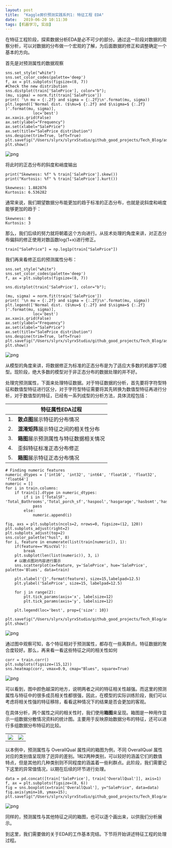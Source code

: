 ```yaml
---
layout: post
title:  "Kaggle房价预测实践系列1: 特征工程 EDA"
date:   2019-06-20 10:11:30
tags: [机器学习, 实战]
---
```


在特征工程阶段，探索数据分析EDA是必不可少的部分。通过这一阶段对数据的观察分析，可以对数据的分布做一个宏观的了解，为后面数据的修正和调整确定一个基本的方向。

首先是对预测属性的数据观察
```
sns.set_style("white")
sns.set_color_codes(palette='deep')
f, ax = plt.subplots(figsize=(8, 7))
#Check the new distribution 
sns.distplot(train['SalePrice'], color="b");
(mu, sigma) = norm.fit(train['SalePrice'])
print( '\n mu = {:.2f} and sigma = {:.2f}\n'.format(mu, sigma))
plt.legend(['Normal dist. ($\mu=$ {:.2f} and $\sigma=$ {:.2f} )'.format(mu, sigma)],
            loc='best')
ax.xaxis.grid(False)
ax.set(ylabel="Frequency")
ax.set(xlabel="SalePrice")
ax.set(title="SalePrice distribution")
sns.despine(trim=True, left=True)
plt.savefig("/Users/slyrx/slyrxStudio/github_good_projects/Tech_Blog/assets/images/sale_price_distribut.png")
plt.show()
```

![png](../../../assets/images/sale_price_distribut.png)

将此时的正态分布的斜度和峭度输出
```
print("Skewness: %f" % train['SalePrice'].skew())
print("Kurtosis: %f" % train['SalePrice'].kurt())
```
    Skewness: 1.882876
    Kurtosis: 6.536282

通常来说，我们期望数据分布能更加的趋于标准的正态分布，也就是说斜度和峭度能够更加的趋于：

    Skewness: 0
    Kurtosis: 3

那么，我们后续的努力就将朝着这个方向进行。从技术处理的角度来讲，对正态分布偏斜的修正使用对数函数log(1+x)进行修正。

```
train["SalePrice"] = np.log1p(train["SalePrice"])
```

我们再来看修正后的预测属性分布：

```
sns.set_style("white")
sns.set_color_codes(palette='deep')
f, ax = plt.subplots(figsize=(8, 7))

sns.distplot(train['SalePrice'], color="b");

(mu, sigma) = norm.fit(train['SalePrice'])
print( '\n mu = {:.2f} and sigma = {:.2f}\n'.format(mu, sigma))
plt.legend(['Normal dist. ($\mu=$ {:.2f} and $\sigma=$ {:.2f} )'.format(mu, sigma)],
            loc='best')
ax.xaxis.grid(False)
ax.set(ylabel="Frequency")
ax.set(xlabel="SalePrice")
ax.set(title="SalePrice distribution")
sns.despine(trim=True, left=True)
plt.savefig("/Users/slyrx/slyrxStudio/github_good_projects/Tech_Blog/assets/images/sale_price_distribut_fixed.png")
plt.show()
```

![png](../../../assets/images/sale_price_distribut_fixed.png)

从模型的角度来讲，将数据修正为标准的正态分布是为了适应大多数的机器学习模型。现阶段，绝大多数的模型对于非正态分布的数据处理的并不好。

处理完预测属性，下面来处理特征数据。对于特征数据的分析，首先要将字符型特征和数值型特征进行区分，对于字符型特征需要将其先转换为数值型特征再进行分析，对于数值型的特征，已经有一系列成型的分析方法，具体流程包括：

||特征属性EDA过程|
|---|---|
|1.|**散点图**展示特征的分布情况|
|2.|**混淆矩阵**展示特征之间的相关性分布|
|3.|**箱图**展示预测属性与特征数据相关情况|
|4.|歪斜特征标准正态分布修正|
|5.|**箱图**展示特征正态分布情况|

```
# Finding numeric features
numeric_dtypes = ['int16', 'int32', 'int64', 'float16', 'float32', 'float64']
numeric = []
for i in train.columns:
    if train[i].dtype in numeric_dtypes:
        if i in ['TotalSF', 'Total_Bathrooms','Total_porch_sf','haspool','hasgarage','hasbsmt','hasfireplace']:
            pass
        else:
            numeric.append(i)  

```
```
fig, axs = plt.subplots(ncols=2, nrows=0, figsize=(12, 120))
plt.subplots_adjust(right=2)
plt.subplots_adjust(top=2)
sns.color_palette("husl", 8)
for i, feature in enumerate(list(train[numeric]), 1):
    if(feature=='MiscVal'):
        break
    plt.subplot(len(list(numeric)), 3, i)
    # 以散点图对内容进行展示
    sns.scatterplot(x=feature, y='SalePrice', hue='SalePrice', palette='Blues', data=train)
        
    plt.xlabel('{}'.format(feature), size=15,labelpad=12.5)
    plt.ylabel('SalePrice', size=15, labelpad=12.5)
    
    for j in range(2):
        plt.tick_params(axis='x', labelsize=12)
        plt.tick_params(axis='y', labelsize=12)
    
    plt.legend(loc='best', prop={'size': 10})

plt.savefig("/Users/slyrx/slyrxStudio/github_good_projects/Tech_Blog/assets/images/scatter_features_distribut.png")
plt.show()
```

![png](../../../assets/images/scatter_features_distribut)

通过图中观察可知，各个特征相对于预测属性，都存在一些离群点。特征数据的聚合度较好。那么，再来看一看这些特征之间的相关性如何

```
corr = train.corr()
plt.subplots(figsize=(15,12))
sns.heatmap(corr, vmax=0.9, cmap="Blues", square=True)
```

![png](../../../assets/images/features_Confusion_matrix.jpg)

可以看到，图中颜色越深的地方，说明两者之间的特征相关性越强。而这里的预测属性与特征中的很多成员相关性都很强，因此，在模型的实际训练阶段，我们可以考虑将相关性强的特征移除，看看这种情况下的结果是否会更加的客观。

在具体分析，两个属性之间的相关性时，我们使用**箱图**来呈现。箱图是一种用作显示一组数据分散情况资料的统计图。主要用于反映原始数据分布的特征，还可以进行多组数据分布特征的比较。

<table width="100%">
    <tr>
        <td>
            <center><img src="https://pro.arcgis.com/zh-cn/pro-app/help/analysis/geoprocessing/charts/GUID-0E2C3730-C535-40CD-8152-80D794A996A7-web.png" /></center>
        </td>
        <td >
            <center><img src="https://images2018.cnblogs.com/blog/647396/201809/647396-20180902155113723-429255383.png" /></center>
        </td>
    </tr>
</table>

以本例中，预测属性与 OverallQual 属性间的箱图为例，不同 OverallQual 属性对应的类别值呈现除了迥异的差别。1和2两种类别，可以较好的涵盖它们的数值特点，但是其他的几种类别则不同程度的涵盖着一些利群点。此阶段，我们需要记下这里的异常值情况，以期在后续的环节进行处理。

```
data = pd.concat([train['SalePrice'], train['OverallQual']], axis=1)
f, ax = plt.subplots(figsize=(8, 6))
fig = sns.boxplot(x=train['OverallQual'], y="SalePrice", data=data)
fig.axis(ymin=10, ymax=15);
plt.savefig("/Users/slyrx/slyrxStudio/github_good_projects/Tech_Blog/assets/images/one_feature_box_map.png")
```


![png](../../../assets/images/one_feature_box_map.png)

同样的，预测属性与其他特征之间的箱图，也可以逐个画出来，以供我们分析展示。

到这里，我们需要做的关于EDA的工作基本完结。下节将开始讲述特征工程的处理过程。